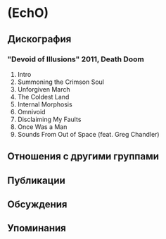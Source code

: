 # (EchO)



## Дискография

### "Devoid of Illusions" 2011, Death Doom

1. Intro
2. Summoning the Crimson Soul
3. Unforgiven March
4. The Coldest Land
5. Internal Morphosis
6. Omnivoid
7. Disclaiming My Faults
8. Once Was a Man
9. Sounds From Out of Space (feat. Greg Chandler)


## Отношения с другими группами


## Публикации


## Обсуждения


## Упоминания

